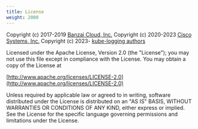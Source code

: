 ```yaml
---
title: License
weight: 2000
---
```


Copyright (c) 2017-2019 [Banzai Cloud, Inc.](https://banzaicloud.com)
Copyright (c) 2020-2023 [Cisco Systems, Inc.](https://cisco.com)
Copyright (c) 2023- [kube-logging authors](https://github.com/kube-logging/)

Licensed under the Apache License, Version 2.0 (the "License");
you may not use this file except in compliance with the License.
You may obtain a copy of the License at

[http://www.apache.org/licenses/LICENSE-2.0](http://www.apache.org/licenses/LICENSE-2.0)

Unless required by applicable law or agreed to in writing, software
distributed under the License is distributed on an "AS IS" BASIS,
WITHOUT WARRANTIES OR CONDITIONS OF ANY KIND, either express or implied.
See the License for the specific language governing permissions and
limitations under the License.
